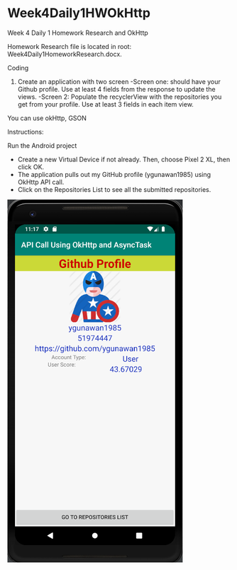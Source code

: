 # Week4Daily1HWOkHttp
Week 4 Daily 1 Homework Research and OkHttp

Homework Research file is located in root: Week4Daily1HomeworkResearch.docx.

Coding
1. Create an application with two screen 
 -Screen one: should have your Github profile. Use at least 4 fields from the response to update the views.
 -Screen 2: Populate the recyclerView with the repositories you get from your profile. Use at least 3 fields in each item view.


You can use okHttp, GSON

Instructions:

Run the Android project
- Create a new Virtual Device if not already. Then, choose Pixel 2 XL, then click OK.
- The application pulls out my GitHub profile (ygunawan1985) using OkHttp API call.
- Click on the Repositories List to see all the submitted repositories.

![](screenshots/githubprofile.png)
